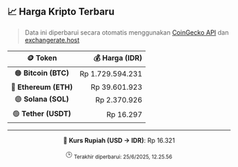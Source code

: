 

<!-- HARGA_KRIPTO -->
## 📈 Harga Kripto Terbaru

> Data ini diperbarui secara otomatis menggunakan [CoinGecko API](https://www.coingecko.com/) dan [exchangerate.host](https://exchangerate.host/)

<div align="center">

| 🪙 Token | 💰 Harga (IDR) |
|:------:|---------------:|
| 🟠 **Bitcoin (BTC)**   | Rp 1.729.594.231 |
| 🔵 **Ethereum (ETH)**  | Rp 39.601.923 |
| 🟣 **Solana (SOL)**    | Rp 2.370.926 |
| 🟢 **Tether (USDT)**   | Rp 16.297 |

---

💱 **Kurs Rupiah (USD → IDR)**: Rp 16.321

🕒 <sub>Terakhir diperbarui: 25/6/2025, 12.25.56</sub>

</div>
<!-- /HARGA_KRIPTO -->